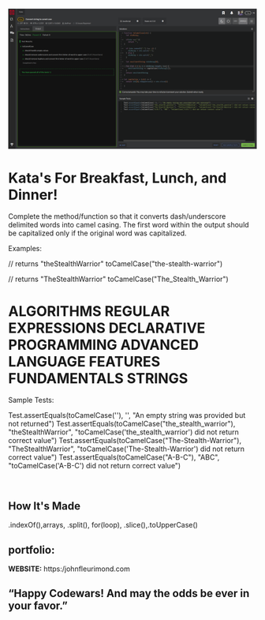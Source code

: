 ![Codewars](img/CamelCase.png)

# Kata's For Breakfast, Lunch, and Dinner!
Complete the method/function so that it converts dash/underscore delimited words into camel casing. The first word within the output should be capitalized only if the original word was capitalized.

Examples:

// returns "theStealthWarrior"
toCamelCase("the-stealth-warrior")

// returns "TheStealthWarrior"
toCamelCase("The_Stealth_Warrior")


# ALGORITHMS REGULAR EXPRESSIONS DECLARATIVE PROGRAMMING ADVANCED LANGUAGE FEATURES FUNDAMENTALS STRINGS
Sample Tests:

Test.assertEquals(toCamelCase(''), '', "An empty string was provided but not returned")
Test.assertEquals(toCamelCase("the_stealth_warrior"), "theStealthWarrior", "toCamelCase('the_stealth_warrior') did not return correct value")
Test.assertEquals(toCamelCase("The-Stealth-Warrior"), "TheStealthWarrior", "toCamelCase('The-Stealth-Warrior') did not return correct value")
Test.assertEquals(toCamelCase("A-B-C"), "ABC", "toCamelCase('A-B-C') did not return correct value")


​
## How It's Made
.indexOf(),arrays, .split(), for(loop), .slice(),.toUpperCase()


## portfolio:

**WEBSITE:** https:/johnfleurimond.com



## “Happy Codewars! And may the odds be ever in your favor.”
